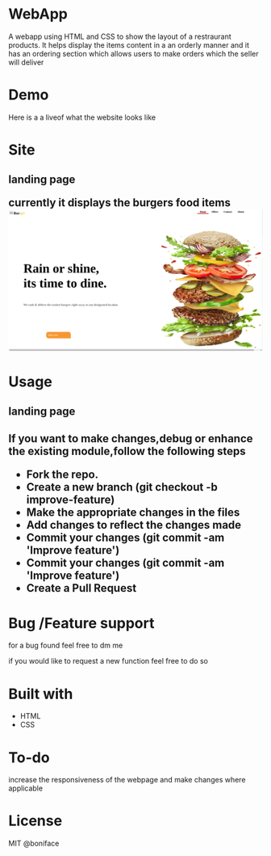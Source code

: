 <h1>WebApp</h1>
<p> A webapp using HTML and CSS to show the layout of a restraurant products. It helps display the items content in a an orderly manner and it has an ordering section which allows users to make orders which the seller will deliver</p>

<h1>Demo</h1>
<p>Here is a a liveof what the website looks like</p>

<h1>Site</h1>
<h2>landing page </p>
<p> currently it displays the burgers food items

<img src="screenshot.png" alt="screenshot">


<h1> Usage </h1>
<h2> landing page<h2>
<p>If you want to make changes,debug or enhance the existing module,follow the following steps</p>
    <ul>
          <li>Fork the repo.</li>
          <li>Create a new branch (git checkout -b improve-feature)</li>
          <li>Make the appropriate changes in the files</li>
          <li>Add changes to reflect the changes made</li>
          <li>Commit your changes (git commit -am 'Improve feature')</li>
          <li>Commit your changes (git commit -am 'Improve feature')</li>
          <li>Create a Pull Request</li>
    </ul>

<h1>Bug /Feature support</h1>
<p>for a bug found feel free to dm me</p>
<p>if you would like to request a new function feel free to do so</p>

<h1>Built with</h1>
<ul>
    <li>HTML</li>
    <li>CSS</li>
</ul>

<h1>To-do</h1>
<p>increase the responsiveness of the webpage and make changes where applicable

<h1>License</h1>
MIT @boniface